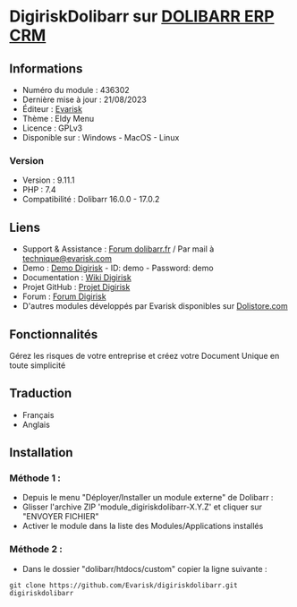 # DigiriskDolibarr sur [DOLIBARR ERP CRM](https://dolibarr.org)

## Informations

- Numéro du module : 436302
- Dernière mise à jour : 21/08/2023
- Éditeur : [Evarisk](https://evarisk.com)
- Thème : Eldy Menu
- Licence : GPLv3
- Disponible sur : Windows - MacOS - Linux

### Version

- Version : 9.11.1
- PHP : 7.4
- Compatibilité : Dolibarr 16.0.0 - 17.0.2

## Liens

- Support & Assistance : [Forum dolibarr.fr](https://dolibarr.fr) / Par mail à technique@evarisk.com
- Demo : [Demo Digirisk](https://demodoli.digirisk.com) - ID: demo - Password: demo
- Documentation : [Wiki Digirisk](https://wiki.dolibarr.org/index.php/Module_DigiriskDolibarr)
- Projet GitHub : [Projet Digirisk](https://github.com/Evarisk/Digirisk/projects?type=classic)
- Forum : [Forum Digirisk](https://dolibarr.fr/forum/t/module-digirisk-document-unique/37119)
- D'autres modules développés par Evarisk disponibles sur [Dolistore.com](https://dolistore.com)

## Fonctionnalités

Gérez les risques de votre entreprise et créez votre Document Unique en toute simplicité

## Traduction

- Français
- Anglais

## Installation

### Méthode 1 :

- Depuis le menu "Déployer/Installer un module externe" de Dolibarr :
- Glisser l'archive ZIP 'module_digiriskdolibarr-X.Y.Z' et cliquer sur "ENVOYER FICHIER"
- Activer le module dans la liste des Modules/Applications installés

### Méthode 2 :

- Dans le dossier "dolibarr/htdocs/custom" copier la ligne suivante :
```
git clone https://github.com/Evarisk/digiriskdolibarr.git digiriskdolibarr
```
